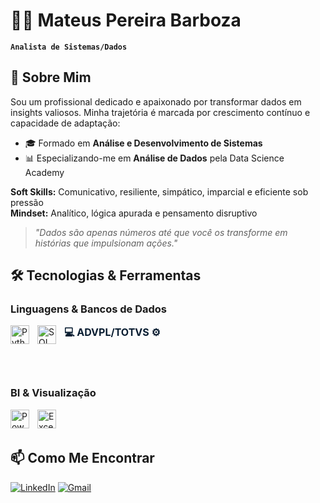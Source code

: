 # 👨‍💻 Mateus Pereira Barboza  
**`Analista de Sistemas/Dados`**  

## 🚀 Sobre Mim

Sou um profissional dedicado e apaixonado por transformar dados em insights valiosos. Minha trajetória é marcada por crescimento contínuo e capacidade de adaptação:

- 🎓 Formado em **Análise e Desenvolvimento de Sistemas**
- 📊 Especializando-me em **Análise de Dados** pela Data Science Academy 

**Soft Skills:** Comunicativo, resiliente, simpático, imparcial e eficiente sob pressão  
**Mindset:** Analítico, lógica apurada e pensamento disruptivo  

> *"Dados são apenas números até que você os transforme em histórias que impulsionam ações."*

## 🛠️ Tecnologias & Ferramentas

### Linguagens & Bancos de Dados
<img align="left" alt="Python" width="30px" style="padding-right:10px;" src="https://cdn.jsdelivr.net/gh/devicons/devicon@latest/icons/python/python-original.svg"/>
<img align="left" alt="SQL" width="30px" style="padding-right:10px;" src="https://cdn.jsdelivr.net/gh/devicons/devicon@latest/icons/sqldeveloper/sqldeveloper-original.svg"/>
<p 
    align="left"
    title="TOTVS/ADVPL"
    style="
        display: inline-block;
        font-weight: bold;
        font-size: 16px;
        color: #0A1E32; 
        padding-right: 10px;
        margin: 0;
    "
>
    💻 <strong>ADVPL/TOTVS</strong> ⚙️
</p>

<br/><br/>

### BI & Visualização
<img align="left" alt="Power BI" width="30px" style="padding-right:10px;" src="https://upload.wikimedia.org/wikipedia/commons/c/cf/New_Power_BI_Logo.svg"/>
<img align="left" alt="Excel" width="30px" style="padding-right:10px;" src="https://upload.wikimedia.org/wikipedia/commons/3/34/Microsoft_Office_Excel_%282019–present%29.svg"/>

<br/><br/>

## 📫 Como Me Encontrar

[![LinkedIn](https://img.shields.io/badge/LinkedIn-0077B5?style=for-the-badge&logo=linkedin&logoColor=white)](https://www.linkedin.com/in/mateus-pereira-9434b91b3/)
[![Gmail](https://img.shields.io/badge/Gmail-D14836?style=for-the-badge&logo=gmail&logoColor=white)](mailto:mateusvoid999@gmail.com)

